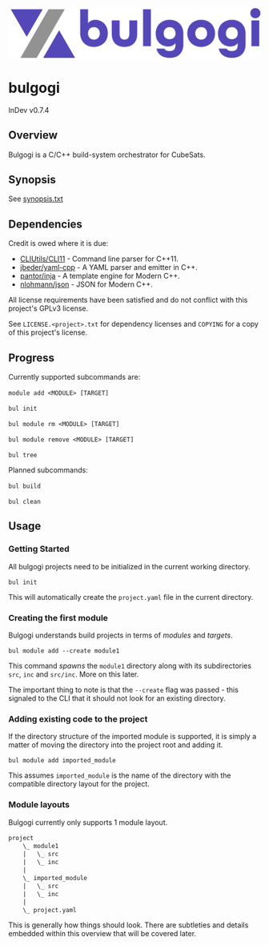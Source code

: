 ![bulgogi logo](./img/logo.png)

# bulgogi
InDev v0.7.4

## Overview
Bulgogi is a C/C++ build-system orchestrator for CubeSats.

## Synopsis
See [synopsis.txt](./synopsis.txt)

## Dependencies
Credit is owed where it is due:
- [CLIUtils/CLI11](https://github.com/CLIUtils/CLI11) - Command line parser for C++11.
- [jbeder/yaml-cpp](https://github.com/jbeder/yaml-cpp) - A YAML parser and emitter in C++.
- [pantor/inja](https://github.com/pantor/inja) - A template engine for Modern C++.
- [nlohmann/json](https://github.com/nlohmann/json) - JSON for Modern C++.

All license requirements have been satisfied and do not conflict with this project's GPLv3 license.

See `LICENSE.<project>.txt` for dependency licenses and `COPYING` for a copy of this project's license.

## Progress
Currently supported subcommands are:


```module add <MODULE> [TARGET]```


```bul init```


```bul module rm <MODULE> [TARGET]```


```bul module remove <MODULE> [TARGET]```


```bul tree```


Planned subcommands:


```bul build```


```bul clean```

## Usage
### Getting Started
All bulgogi projects need to be initialized in the current working directory.

```
bul init 
```

This will automatically create the `project.yaml` file in the current directory.

### Creating the first module 
Bulgogi understands build projects in terms of _modules_ and _targets_.

```
bul module add --create module1
```

This command _spawns_ the `module1` directory along with its subdirectories `src`, `inc` and `src/inc`. More on this later.

The important thing to note is that the `--create` flag was passed - this signaled to the CLI that it should not look for an existing directory.

### Adding existing code to the project 
If the directory structure of the imported module is supported, it is simply a matter of moving the directory into the project root and adding it.

```
bul module add imported_module
```

This assumes `imported_module` is the name of the directory with the compatible directory layout for the project.

### Module layouts 
Bulgogi currently only supports 1 module layout.

```
project
    \_ module1
    |   \_ src
    |   \_ inc
    |
    \_ imported_module 
    |   \_ src 
    |   \_ inc 
    |
    \_ project.yaml
```

This is generally how things should look. There are subtleties and details embedded within this overview that will be covered later.
